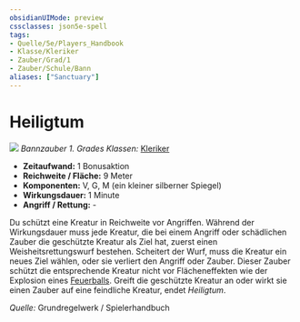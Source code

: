 ```yaml
---
obsidianUIMode: preview
cssclasses: json5e-spell
tags:
- Quelle/5e/Players_Handbook
- Klasse/Kleriker
- Zauber/Grad/1
- Zauber/Schule/Bann
aliases: ["Sanctuary"]
---
```

# Heiligtum
![](../../../99%20-%20Setup/Files/Bildersammlung/Symbolik/Bannzauber.webp#token)
*Bannzauber 1. Grades*
*Klassen:* [Kleriker](../Charakteroptionen/Klassen/Kleriker.md)

- **Zeitaufwand:** 1 Bonusaktion
- **Reichweite / Fläche:** 9 Meter
- **Komponenten:** V, G, M (ein kleiner silberner Spiegel)
- **Wirkungsdauer:** 1 Minute
- **Angriff / Rettung:** -

Du schützt eine Kreatur in Reichweite vor Angriffen. Während der Wirkungsdauer muss jede Kreatur, die bei einem Angriff oder schädlichen Zauber die geschützte Kreatur als Ziel hat, zuerst einen Weisheitsrettungswurf bestehen. Scheitert der Wurf, muss die Kreatur ein neues Ziel wählen, oder sie verliert den Angriff oder Zauber. Dieser Zauber schützt die entsprechende Kreatur nicht vor Flächeneffekten wie der Explosion eines [Feuerballs](Feuerball.md). 
Greift die geschützte Kreatur an oder wirkt sie einen Zauber auf eine feindliche Kreatur, endet *Heiligtum*.

 *Quelle:* Grundregelwerk / Spielerhandbuch